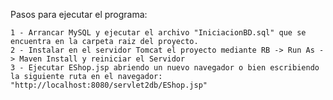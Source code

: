Pasos para ejecutar el programa:

	1 - Arrancar MySQL y ejecutar el archivo "IniciacionBD.sql" que se encuentra en la carpeta raiz del proyecto.
	2 - Instalar en el servidor Tomcat el proyecto mediante RB -> Run As -> Maven Install y reiniciar el Servidor
	3 - Ejecutar EShop.jsp abriendo un nuevo navegador o bien escribiendo la siguiente ruta en el navegador: "http://localhost:8080/servlet2db/EShop.jsp" 